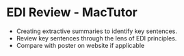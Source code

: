 # EDI Review - MacTutor

* Creating extractive summaries to identify key sentences.
* Review key sentences through the lens of EDI principles.
* Compare with poster on website if applicable
